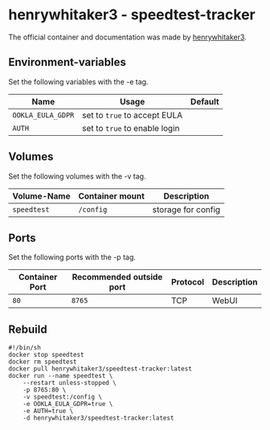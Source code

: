 # henrywhitaker3 - speedtest-tracker

The official container and documentation was made by [henrywhitaker3](https://hub.docker.com/r/henrywhitaker3/speedtest-tracker).

## Environment-variables

Set the following variables with the -e tag.

| Name              | Usage                         | Default |
| ----------------- | ----------------------------- | ------- |
| `OOKLA_EULA_GDPR` | set to `true` to accept EULA  |         |
| `AUTH`            | set to `true` to enable login |         |

## Volumes

Set the following volumes with the -v tag.

| Volume-Name | Container mount | Description        |
| ----------- | --------------- | ------------------ |
| `speedtest` | `/config`       | storage for config |

## Ports

Set the following ports with the -p tag.

| Container Port | Recommended outside port | Protocol | Description        |
| -------------- | ------------------------ | -------- | ------------------ |
| `80`           | `8765`                   | TCP      | WebUI              |

## Rebuild

```shell
#!/bin/sh
docker stop speedtest
docker rm speedtest
docker pull henrywhitaker3/speedtest-tracker:latest
docker run --name speedtest \
    --restart unless-stopped \
    -p 8765:80 \
    -v speedtest:/config \
    -e OOKLA_EULA_GDPR=true \
    -e AUTH=true \
    -d henrywhitaker3/speedtest-tracker:latest
```

